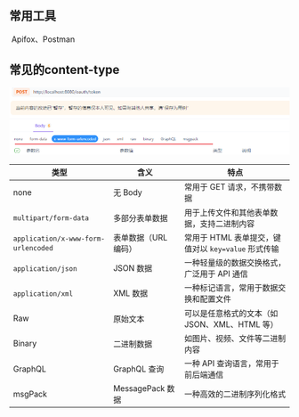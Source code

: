 ## 常用工具

​    Apifox、Postman

 

## 常见的content-type

![image-20250910153222044](assets/image-20250910153222044.png)

| 类型                                | 含义                 | 特点                                                |
| ----------------------------------- | -------------------- | --------------------------------------------------- |
| none                                | 无 Body              | 常用于 GET 请求，不携带数据                         |
| `multipart/form-data`               | 多部分表单数据       | 用于上传文件和其他表单数据，支持二进制内容          |
| `application/x-www-form-urlencoded` | 表单数据（URL 编码） | 常用于 HTML 表单提交，键值对以 `key=value` 形式传输 |
| `application/json`                  | JSON 数据            | 一种轻量级的数据交换格式，广泛用于 API 通信         |
| `application/xml`                   | XML 数据             | 一种标记语言，常用于数据交换和配置文件              |
| Raw                                 | 原始文本             | 可以是任意格式的文本（如 JSON、XML、HTML 等）       |
| Binary                              | 二进制数据           | 如图片、视频、文件等二进制内容                      |
| GraphQL                             | GraphQL 查询         | 一种 API 查询语言，常用于前后端通信                 |
| msgPack                             | MessagePack 数据     | 一种高效的二进制序列化格式                          |

